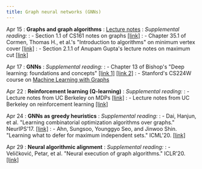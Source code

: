 ```yaml
---
title: Graph neural networks (GNNs)
---
```


Apr 15
: **Graphs and graph algorithms**
: [Lecture notes](https://vitercik.github.io/ml4do/assets/notes/lecture5.pdf)
: *Supplemental reading:*
: - Section 1.1 of CS161 notes on graphs [[link]](https://stanford-cs161.github.io/winter2024/assets/files/lecture9-notes.pdf)
: - Chapter 35.1 of Cormen, Thomas H., et al.'s "Introduction to algorithms" on minimum vertex cover [[link]](https://searchworks.stanford.edu/view/12846639)
: - Section 2.1.1 of Anupam Gupta's lecture notes on maximum cut [[link]](https://www.cs.cmu.edu/afs/cs/academic/class/15854-f05/www/scribe/lec02.pdf)

Apr 17
: **GNNs**
: *Supplemental reading:*
: - Chapter 13 of Bishop's "Deep learning: foundations and concepts" [[link 1]](https://searchworks.stanford.edu/view/in00000073280) [[link 2]](https://issuu.com/cmb321/docs/deep_learning_ebook)
: - Stanford's CS224W course on [Machine Learning with Graphs](https://web.stanford.edu/class/cs224w/)

Apr 22
: **Reinforcement learning (Q-learning)**
: *Supplemental reading:*
: - Lecture notes from UC Berkeley on MDPs [[link]](https://inst.eecs.berkeley.edu/~cs188/sp23/assets/notes/cs188-sp23-note11.pdf)
: - Lecture notes from UC Berkeley on reinforcement learning [[link]](https://inst.eecs.berkeley.edu/~cs188/sp23/assets/notes/cs188-sp23-note13.pdf)

Apr 24
: **GNNs as greedy heuristics**
: *Supplemental reading:*
: - Dai, Hanjun, et al. "Learning combinatorial optimization algorithms over graphs." NeurIPS'17. [[link]](https://arxiv.org/pdf/1704.01665.pdf)
: - Ahn, Sungsoo, Younggyo Seo, and Jinwoo Shin. "Learning what to defer for maximum independent sets." ICML'20. [[link]](https://proceedings.mlr.press/v119/ahn20a/ahn20a.pdf)

Apr 29
: **Neural algorithmic alignment**
: *Supplemental reading:*
: - Veličković, Petar, et al. "Neural execution of graph algorithms." ICLR'20. [[link]](https://arxiv.org/pdf/1910.10593.pdf)
